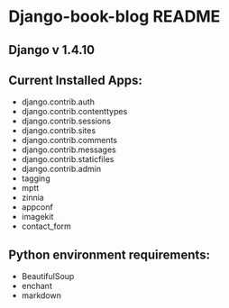 # Django-book-blog README

## Django v 1.4.10

## Current Installed Apps:
  - django.contrib.auth
  - django.contrib.contenttypes
  - django.contrib.sessions
  - django.contrib.sites
  - django.contrib.comments
  - django.contrib.messages
  - django.contrib.staticfiles
  - django.contrib.admin
  - tagging
  - mptt
  - zinnia
  - appconf
  - imagekit
  - contact_form

## Python environment requirements:
  - BeautifulSoup
  - enchant
  - markdown